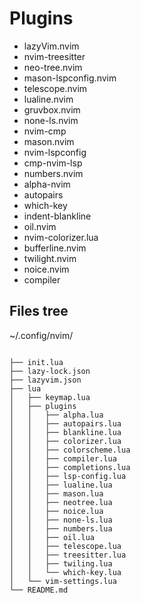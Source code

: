 # Plugins
- lazyVim.nvim
- nvim-treesitter
- neo-tree.nvim
- mason-lspconfig.nvim
- telescope.nvim
- lualine.nvim
- gruvbox.nvim
- none-ls.nvim
- nvim-cmp
- mason.nvim
- nvim-lspconfig
- cmp-nvim-lsp
- numbers.nvim
- alpha-nvim
- autopairs
- which-key
- indent-blankline
- oil.nvim
- nvim-colorizer.lua
- bufferline.nvim
- twilight.nvim
- noice.nvim
- compiler

## Files tree 
~/.config/nvim/
```

├── init.lua
├── lazy-lock.json
├── lazyvim.json
├── lua
│   ├── keymap.lua
│   ├── plugins
│   │   ├── alpha.lua
│   │   ├── autopairs.lua
│   │   ├── blankline.lua
│   │   ├── colorizer.lua
│   │   ├── colorscheme.lua
│   │   ├── compiler.lua
│   │   ├── completions.lua
│   │   ├── lsp-config.lua
│   │   ├── lualine.lua
│   │   ├── mason.lua
│   │   ├── neotree.lua
│   │   ├── noice.lua
│   │   ├── none-ls.lua
│   │   ├── numbers.lua
│   │   ├── oil.lua
│   │   ├── telescope.lua
│   │   ├── treesitter.lua
│   │   ├── twiling.lua
│   │   └── which-key.lua
│   └── vim-settings.lua
└── README.md
```
